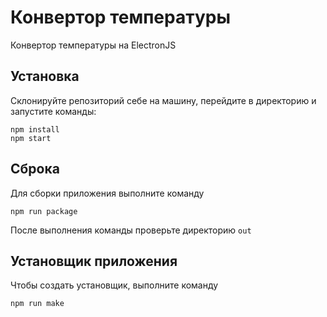 # Конвертор температуры
Конвертор температуры на ElectronJS

## Установка
Склонируйте репозиторий себе на машину, перейдите в директорию и запустите команды:
```
npm install
npm start
```

## Сброка
Для сборки приложения выполните команду
```
npm run package
```
После выполнения команды проверьте директорию `out`

## Установщик приложения
Чтобы создать установщик, выполните команду
```
npm run make
```